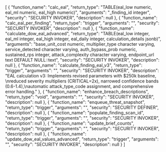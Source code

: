 [
  {
    "function_name": "calc_eal",
    "return_type": "TABLE(eal_low numeric, eal_ml numeric, eal_high numeric)",
    "arguments": "_finding_id integer",
    "security": "SECURITY INVOKER",
    "description": null
  },
  {
    "function_name": "calc_eal_per_finding",
    "return_type": "trigger",
    "arguments": "",
    "security": "SECURITY INVOKER",
    "description": null
  },
  {
    "function_name": "calculate_dow_eal_advanced",
    "return_type": "TABLE(eal_low integer, eal_ml integer, eal_high integer, eal_daily integer, calculation_details jsonb)",
    "arguments": "base_unit_cost numeric, multiplier_type character varying, service_detected character varying, auth_bypass_prob numeric, sustained_rps integer, attack_complexity character varying, endpoint_url text DEFAULT NULL::text",
    "security": "SECURITY INVOKER",
    "description": null
  },
  {
    "function_name": "calculate_finding_eal_v3",
    "return_type": "trigger",
    "arguments": "",
    "security": "SECURITY INVOKER",
    "description": "EAL calculation v3: Implements revised parameters with $250k baseline, \nreduced severity multipliers (CRITICAL=2x), narrowed confidence bands (0.6-1.4),\nautomatic attack_type_code assignment, and comprehensive error handling."
  },
  {
    "function_name": "enhance_breach_descriptions",
    "return_type": "void",
    "arguments": "",
    "security": "SECURITY INVOKER",
    "description": null
  },
  {
    "function_name": "enqueue_threat_snapshot",
    "return_type": "trigger",
    "arguments": "",
    "security": "SECURITY DEFINER",
    "description": null
  },
  {
    "function_name": "populate_finding_scan_id",
    "return_type": "trigger",
    "arguments": "",
    "security": "SECURITY INVOKER",
    "description": null
  },
  {
    "function_name": "update_brief_counts",
    "return_type": "trigger",
    "arguments": "",
    "security": "SECURITY INVOKER",
    "description": null
  },
  {
    "function_name": "update_dow_eal_values_advanced",
    "return_type": "trigger",
    "arguments": "",
    "security": "SECURITY INVOKER",
    "description": null
  }
]